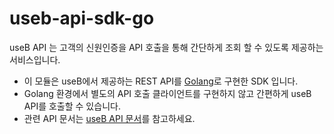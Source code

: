 # useb-api-sdk-go

useB API 는 고객의 신원인증을 API 호출을 통해 간단하게 조회 할 수 있도록 제공하는 서비스입니다.

- 이 모듈은 useB에서 제공하는 REST API를 [Golang](https://go.dev/)로 구현한 SDK 입니다.
- Golang 환경에서 별도의 API 호출 클라이언트를 구현하지 않고 간편하게 useB API를 호출할 수 있습니다.
- 관련 API 문서는 [useB API 문서](https://docs.useb.co.kr/)를 참고하세요.
